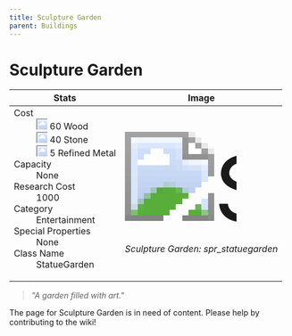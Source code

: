 ```yaml
---
title: Sculpture Garden
parent: Buildings
---
```

# Sculpture Garden

[//]: # (Pre-generated content)
<table><thead><tr><th>Stats</th><th>Image</th></tr></thead><tbody><tr><td><dl><dt>Cost</dt><dd><div class="resource-icon"><img style="object-position: -637px -751px;" src="https://tfe2-wiki.github.io/assets/sprites.png"></div> 60 Wood<br><div class="resource-icon"><img style="object-position: -637px -737px;" src="https://tfe2-wiki.github.io/assets/sprites.png"></div> 40 Stone<br><div class="resource-icon"><img style="object-position: -795px -775px;" src="https://tfe2-wiki.github.io/assets/sprites.png"></div> 5 Refined Metal</dd><dt>Capacity</dt><dd>None</dd><dt>Research Cost</dt><dd>1000</dd><dt>Category</dt><dd>Entertainment</dd><dt>Special Properties</dt><dd>None</dd><dt>Class Name</dt><dd>StatueGarden</dd></dl></td><td><style>.building-image {width: 200px;height: 200px;overflow: hidden;position: relative;}.building-image img {image-rendering: pixelated;object-fit: none;transform: scale(10);transform-origin: left top;position: absolute;left: 0;top: 0;}.resource-image {width: 200px;height: 200px;overflow: hidden;position: relative;}.resource-image img {image-rendering: pixelated;object-fit: none;transform: scale(20);transform-origin: left top;position: absolute;left: 0;top: 0;}.building-icon {width: 20px;height: 20px;overflow: hidden;position: relative;display: inline-block;}.building-icon img {image-rendering: pixelated;object-fit: none;transform: scale(1);transform-origin: left top;position: absolute;left: 0;top: 0;}.resource-icon {width: 20px;height: 20px;overflow: hidden;position: relative;display: inline-block;}.resource-icon img {image-rendering: pixelated;object-fit: none;transform: scale(2);transform-origin: left top;position: absolute;left: 0;top: 0;}</style><div class="building-image"><img style="object-position: -278px -1080px;" src="https://tfe2-wiki.github.io/assets/sprites.png" alt="Sculpture Garden Back"><img style="object-position: -573px -223px;" src="https://tfe2-wiki.github.io/assets/sprites.png" alt="Sculpture Garden"></div><i>Sculpture Garden: spr_statuegarden</i></td></tr></tbody></table><blockquote><i>"A garden filled with art."</i></blockquote>

The page for Sculpture Garden is in need of content. Please help by contributing to the wiki!

